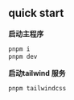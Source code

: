 ## quick start

**启动主程序**

```bash
pnpm i
pnpm dev
```

**启动tailwind 服务**

```bash
pnpm tailwindcss
```
